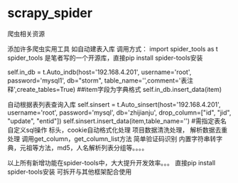# scrapy_spider
爬虫相关资源

添加许多爬虫实用工具
如自动建表入库
调用方式：
import spider_tools as t
spider_tools 是笔者写的一个开源库，直接pip install spider-tools安装

 self.in_db = t.Auto_indb(host='192.168.4.201', username='root', password='mysql1', db="storm", table_name='',comment='表注释',create_tables=True)
 ##item字段为字典格式
self.in_db.insert_data(item)

自动根据表列表查询入库
    self.sinsert = t.Auto_sinsert(host='192.168.4.201', username='root', password='mysql', db='zhijianju',
                                   drop_column=["id", "jid", "update", "entid"])
		self.sinsert.insert_data(item,table_name='')  #需指定表名
自定义sql操作
标头，cookie自动格式化处理
项目数据清洗处理，
解析数据去重处理
调用get_column，get_column_list方法
简单验证码识别
内置字符串转字典，元祖等方法，md5，人名解析列表分组等。。。。


以上所有新增功能在spider-tools中，大大提升开发效率。。。
直接pip install spider-tools安装
可拆开与其他框架配合使用
